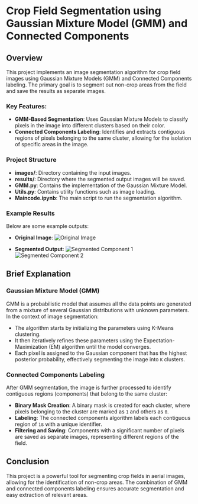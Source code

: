 # Crop Field Segmentation using Gaussian Mixture Model (GMM) and Connected Components

## Overview

This project implements an image segmentation algorithm for crop field images using Gaussian Mixture Models (GMM) and Connected Components labeling. The primary goal is to segment out non-crop areas from the field and save the results as separate images.

### Key Features:

- **GMM-Based Segmentation**: Uses Gaussian Mixture Models to classify pixels in the image into different clusters based on their color.
- **Connected Components Labeling**: Identifies and extracts contiguous regions of pixels belonging to the same cluster, allowing for the isolation of specific areas in the image.

### Project Structure

- **images/**: Directory containing the input images.
- **results/**: Directory where the segmented output images will be saved.
- **GMM.py**: Contains the implementation of the Gaussian Mixture Model.
- **Utils.py**: Contains utility functions such as image loading.
- **Maincode.ipynb**: The main script to run the segmentation algorithm.

### Example Results

Below are some example outputs:

- **Original Image**:
  ![Original Image](images/DJI_20240308125440_0001_D.JPG)

- **Segmented Output**:
  ![Segmented Component 1](results/component_0_1.png)
  ![Segmented Component 2](results/component_0_3.png)

## Brief Explanation

### Gaussian Mixture Model (GMM)

GMM is a probabilistic model that assumes all the data points are generated from a mixture of several Gaussian distributions with unknown parameters. In the context of image segmentation:

- The algorithm starts by initializing the parameters using K-Means clustering.
- It then iteratively refines these parameters using the Expectation-Maximization (EM) algorithm until the model converges.
- Each pixel is assigned to the Gaussian component that has the highest posterior probability, effectively segmenting the image into `K` clusters.

### Connected Components Labeling

After GMM segmentation, the image is further processed to identify contiguous regions (components) that belong to the same cluster:

- **Binary Mask Creation**: A binary mask is created for each cluster, where pixels belonging to the cluster are marked as `1` and others as `0`.
- **Labeling**: The connected components algorithm labels each contiguous region of `1`s with a unique identifier.
- **Filtering and Saving**: Components with a significant number of pixels are saved as separate images, representing different regions of the field.

## Conclusion

This project is a powerful tool for segmenting crop fields in aerial images, allowing for the identification of non-crop areas. The combination of GMM and connected components labeling ensures accurate segmentation and easy extraction of relevant areas.
